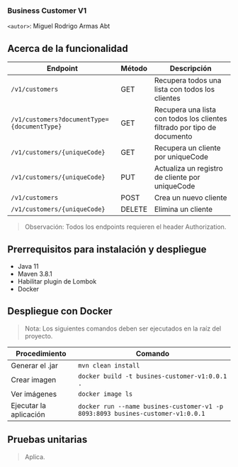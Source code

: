 ### Business Customer V1
`<autor>`: Miguel Rodrigo Armas Abt

## Acerca de la funcionalidad

| Endpoint                                    | Método | Descripción                                                              |
|---------------------------------------------|--------|--------------------------------------------------------------------------|
| `/v1/customers`                             | GET    | Recupera todos una lista con todos los clientes                          |
| `/v1/customers?documentType={documentType}` | GET    | Recupera una lista con todos los clientes filtrado por tipo de documento |
| `/v1/customers/{uniqueCode}`                | GET    | Recupera un cliente por uniqueCode                                       |
| `/v1/customers/{uniqueCode}`                | PUT    | Actualiza un registro de cliente por uniqueCode                          |
| `/v1/customers`                             | POST   | Crea un nuevo cliente                                                    |
| `/v1/customers/{uniqueCode}`                | DELETE | Elimina un cliente                                                       |

> Observación: Todos los endpoints requieren el header Authorization.

## Prerrequisitos para instalación y despliegue
* Java 11
* Maven 3.8.1
* Habilitar plugin de Lombok
* Docker

## Despliegue con Docker
> Nota: Los siguientes comandos deben ser ejecutados en la raíz del proyecto.

| Procedimiento          | Comando                                                                         |
|------------------------|---------------------------------------------------------------------------------|
| Generar el .jar        | `mvn clean install`                                                             |
| Crear imagen           | `docker build -t busines-customer-v1:0.0.1 .`                                   |
| Ver imágenes           | `docker image ls`                                                               |
| Ejecutar la aplicación | `docker run --name busines-customer-v1 -p 8093:8093 busines-customer-v1:0.0.1`  |

## Pruebas unitarias
> Aplica.
